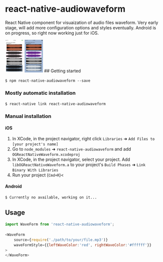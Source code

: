 
# react-native-audiowaveform
React Native component for visuaization of audio files waveform.
Very early stage, will add more configuration options and styles eventually.
Android is on progress, so right now working just for iOS.

<img src="/screenshots/screen2.png" alt="sounWaves" style="width: 60px;"/>
<img src="/screenshots/screen3.png" alt="sounWaves" style="width: 60px;"/>
## Getting started

`$ npm react-native-audiowaveform --save`

### Mostly automatic installation

`$ react-native link react-native-audiowaveform`

### Manual installation


#### iOS

1. In XCode, in the project navigator, right click `Libraries` ➜ `Add Files to [your project's name]`
2. Go to `node_modules` ➜ `react-native-audiowaveform` and add `OGReactNativeWaveform.xcodeproj`
3. In XCode, in the project navigator, select your project. Add `libOGReactNativeWaveform.a` to your project's `Build Phases` ➜ `Link Binary With Libraries`
4. Run your project (`Cmd+R`)<

#### Android
`$ Currently no available, working on it...`


## Usage
```javascript
import WaveForm from 'react-native-audiowaveform';

<WaveForm 
    source={require('./path/to/your/file.mp3')}  
    waveFormStyle={{leftWaveColor:'red', rightWaveColor:'#ffffff'}}
>
</WaveForm>


```
  
